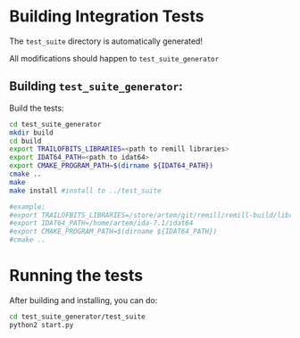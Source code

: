 # Building Integration Tests
The `test_suite` directory is automatically generated!

All modifications should happen to `test_suite_generator`

## Building `test_suite_generator`:

Build the tests:

```sh
cd test_suite_generator
mkdir build
cd build
export TRAILOFBITS_LIBRARIES=<path to remill libraries>
export IDAT64_PATH=<path to idat64>
export CMAKE_PROGRAM_PATH=$(dirname ${IDAT64_PATH})
cmake ..
make
make install #install to ../test_suite

#example: 
#export TRAILOFBITS_LIBRARIES=/store/artem/git/remill/remill-build/libraries/
#export IDAT64_PATH=/home/artem/ida-7.1/idat64
#export CMAKE_PROGRAM_PATH=$(dirname ${IDAT64_PATH})
#cmake ..
```

# Running the tests

After building and installing, you can do:

```sh
cd test_suite_generator/test_suite
python2 start.py
```

